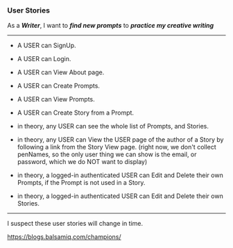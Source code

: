 ### User Stories

As a ***Writer***, I want to ***find new prompts***
to ***practice my creative writing***


----------

- A USER can SignUp.
- A USER can Login.
- A USER can View About page.
- A USER can Create Prompts.
- A USER can View Prompts.
- A USER can Create Story from a Prompt.

- in theory, any USER can see the whole list of Prompts, and Stories.

- in theory, any USER can View the USER page of the author of a Story by following a link from the Story View page. 
(right now, we don't collect penNames, so the only user thing we can show is the email, or password, which we do NOT want to display)

- in theory, a logged-in authenticated USER can Edit and Delete their own Prompts, if the Prompt is not used in a Story.

- in theory, a logged-in authenticated USER can Edit and Delete their own Stories.

----------
I suspect these user stories will change in time.

https://blogs.balsamiq.com/champions/

